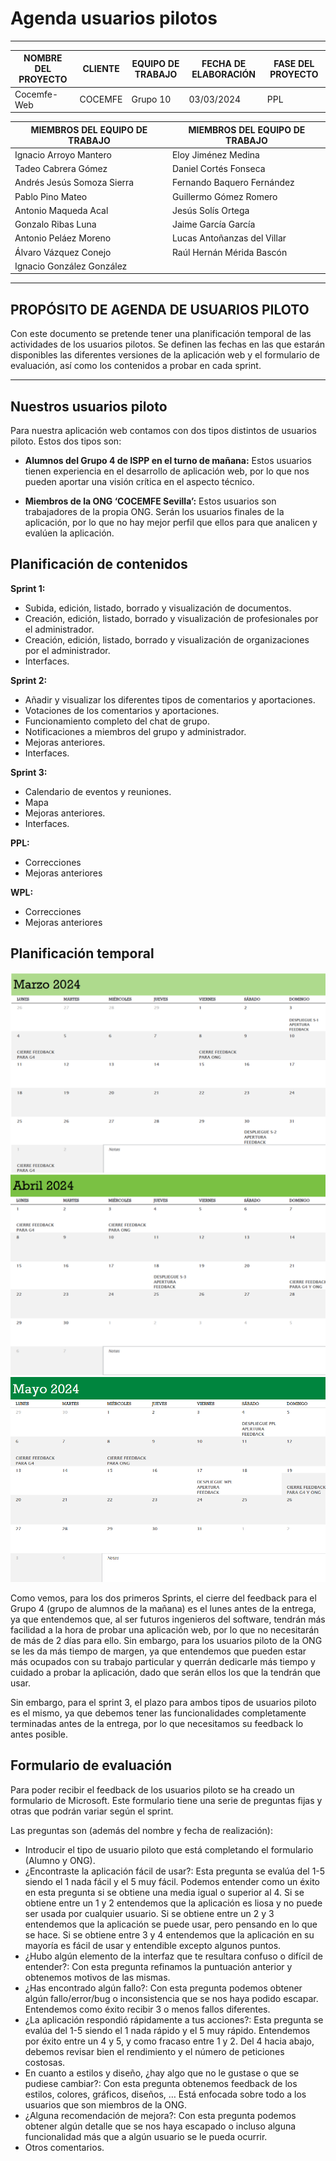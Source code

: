 # Agenda usuarios pilotos
****
| NOMBRE DEL PROYECTO | CLIENTE  | EQUIPO DE TRABAJO | FECHA DE ELABORACIÓN | FASE DEL PROYECTO |
|---------------------|----------|-------------------|----------------------|-------------------|
| Cocemfe-Web         | COCEMFE  | Grupo 10          | 03/03/2024           | PPL               |


| MIEMBROS DEL EQUIPO DE TRABAJO | MIEMBROS DEL EQUIPO DE TRABAJO |
|--------------------------------|--------------------------------|
| Ignacio Arroyo Mantero         | Eloy Jiménez Medina            |
| Tadeo Cabrera Gómez            | Daniel Cortés Fonseca          |
| Andrés Jesús Somoza Sierra     | Fernando Baquero Fernández     |
| Pablo Pino Mateo               | Guillermo Gómez Romero         |
| Antonio Maqueda Acal           | Jesús Solís Ortega             |
| Gonzalo Ribas Luna             | Jaime García García            |
| Antonio Peláez Moreno          | Lucas Antoñanzas del Villar    |
| Álvaro Vázquez Conejo          | Raúl Hernán Mérida Bascón      |
| Ignacio González González      |                                |

****

## PROPÓSITO DE AGENDA DE USUARIOS PILOTO

Con este documento se pretende tener una planificación temporal de las actividades de los usuarios pilotos. Se definen las fechas en las que estarán disponibles las diferentes versiones de la aplicación web y el formulario de evaluación, así como los contenidos a probar en cada sprint.

****

## Nuestros usuarios piloto

Para nuestra aplicación web contamos con dos tipos distintos de usuarios piloto. Estos dos tipos son:

- **Alumnos del Grupo 4 de ISPP en el turno de mañana:** Estos usuarios tienen experiencia en el desarrollo de aplicación web, por lo que nos pueden aportar una visión crítica en el aspecto técnico.

- **Miembros de la ONG ‘COCEMFE Sevilla’:** Estos usuarios son trabajadores de la propia ONG. Serán los usuarios finales de la aplicación, por lo que no hay mejor perfil que ellos para que analicen y evalúen la aplicación.

## Planificación de contenidos

**Sprint 1:**
- Subida, edición, listado, borrado y visualización de documentos.
- Creación, edición, listado, borrado y visualización de profesionales por el administrador.
- Creación, edición, listado, borrado y visualización de organizaciones por el administrador.
- Interfaces.

**Sprint 2:**
- Añadir y visualizar los diferentes tipos de comentarios y aportaciones.
- Votaciones de los comentarios y aportaciones.
- Funcionamiento completo del chat de grupo.
- Notificaciones a miembros del grupo y administrador.
- Mejoras anteriores.
- Interfaces.

**Sprint 3:**
- Calendario de eventos y reuniones.
- Mapa
- Mejoras anteriores.
- Interfaces.

**PPL:**
- Correcciones
- Mejoras anteriores

**WPL:**
- Correcciones
- Mejoras anteriores

## Planificación temporal

![Planificación para Marzo](images/usuarios_pilotos_1.png)
![Planificación para Abril](images/usuarios_pilotos_2.png)
![Planificación para Mayo](images/usuarios_pilotos_3.png)

Como vemos, para los dos primeros Sprints, el cierre del feedback para el Grupo 4 (grupo de alumnos de la mañana) es el lunes antes de la entrega, ya que entendemos que, al ser futuros ingenieros del software, tendrán más facilidad a la hora de probar una aplicación web, por lo que no necesitarán de más de 2 días para ello. Sin embargo, para los usuarios piloto de la ONG se les da más tiempo de margen, ya que entendemos que pueden estar más ocupados con su trabajo particular y querrán dedicarle más tiempo y cuidado a probar la aplicación, dado que serán ellos los que la tendrán que usar.

Sin embargo, para el sprint 3, el plazo para ambos tipos de usuarios piloto es el mismo, ya que debemos tener las funcionalidades completamente terminadas antes de la entrega, por lo que necesitamos su feedback lo antes posible.

## Formulario de evaluación

Para poder recibir el feedback de los usuarios piloto se ha creado un formulario de Microsoft. Este formulario tiene una serie de preguntas fijas y otras que podrán variar según el sprint.

Las preguntas son (además del nombre y fecha de realización):

- Introducir el tipo de usuario piloto que está completando el formulario (Alumno y ONG).
- ¿Encontraste la aplicación fácil de usar?: Esta pregunta se evalúa del 1-5 siendo el 1 nada fácil y el 5 muy fácil. Podemos entender como un éxito en esta pregunta si se obtiene una media igual o superior al 4. Si se obtiene entre un 1 y 2 entendemos que la aplicación es liosa y no puede ser usada por cualquier usuario. Si se obtiene entre un 2 y 3 entendemos que la aplicación se puede usar, pero pensando en lo que se hace. Si se obtiene entre 3 y 4 entendemos que la aplicación en su mayoría es fácil de usar y entendible excepto algunos puntos.
- ¿Hubo algún elemento de la interfaz que te resultara confuso o difícil de entender?: Con esta pregunta refinamos la puntuación anterior y obtenemos motivos de las mismas.
- ¿Has encontrado algún fallo?: Con esta pregunta podemos obtener algún fallo/error/bug o inconsistencia que se nos haya podido escapar. Entendemos como éxito recibir 3 o menos fallos diferentes.
- ¿La aplicación respondió rápidamente a tus acciones?: Esta pregunta se evalúa del 1-5 siendo el 1 nada rápido y el 5 muy rápido. Entendemos por éxito entre un 4 y 5, y como fracaso entre 1 y 2. Del 4 hacia abajo, debemos revisar bien el rendimiento y el número de peticiones costosas.
- En cuanto a estilos y diseño, ¿hay algo que no le gustase o que se pudiese cambiar?: Con esta pregunta obtenemos feedback de los estilos, colores, gráficos, diseños, … Está enfocada sobre todo a los usuarios que son miembros de la ONG.
- ¿Alguna recomendación de mejora?: Con esta pregunta podemos obtener algún detalle que se nos haya escapado o incluso alguna funcionalidad más que a algún usuario se le pueda ocurrir.
- Otros comentarios.





